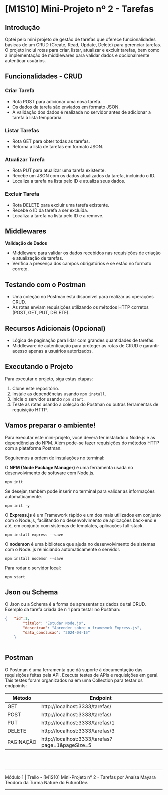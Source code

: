 # [M1S10] Mini-Projeto nº 2 - Tarefas

## Introdução
Optei pelo mini projeto de gestão de tarefas que oferece funcionalidades básicas de um CRUD (Create, Read, Update, Delete) para gerenciar tarefas. O projeto inclui rotas para criar, listar, atualizar e excluir tarefas, bem como a implementação de middlewares para validar dados e opcionalmente autenticar usuários.

## Funcionalidades - CRUD
### Criar Tarefa
- Rota POST para adicionar uma nova tarefa.
- Os dados da tarefa são enviados em formato JSON.
- A validação dos dados é realizada no servidor antes de adicionar a tarefa à lista temporária.

### Listar Tarefas
- Rota GET para obter todas as tarefas.
- Retorna a lista de tarefas em formato JSON.

### Atualizar Tarefa
- Rota PUT para atualizar uma tarefa existente.
- Recebe um JSON com os dados atualizados da tarefa, incluindo o ID.
- Localiza a tarefa na lista pelo ID e atualiza seus dados.

### Excluir Tarefa
- Rota DELETE para excluir uma tarefa existente.
- Recebe o ID da tarefa a ser excluída.
- Localiza a tarefa na lista pelo ID e a remove.

## Middlewares
**Validação de Dados**
- Middleware para validar os dados recebidos nas requisições de criação e atualização de tarefas.
- Verifica a presença dos campos obrigatórios e se estão no formato correto.

## Testando com o Postman
- Uma coleção no Postman está disponível para realizar as operações CRUD.
- As rotas enviam requisições utilizando os métodos HTTP corretos (POST, GET, PUT, DELETE).

## Recursos Adicionais (Opcional)
- Lógica de paginação para lidar com grandes quantidades de tarefas.
- Middleware de autenticação para proteger as rotas de CRUD e garantir acesso apenas a usuários autorizados.

## Executando o Projeto
Para executar o projeto, siga estas etapas:
1. Clone este repositório.
2. Instale as dependências usando `npm install`.
3. Inicie o servidor usando `npm start`.
4. Teste as rotas usando a coleção do Postman ou outras ferramentas de requisição HTTP.

## Vamos preparar o ambiente!
Para executar este mini-projeto, você deverá ter instalado o Node.js e as dependências do NPM. Além pode-se fazer requisições do métodos HTTP com a plataforma Postman.

Seguiremos a ordem de instalações no terminal:

O **NPM (Node Package Manager)** é uma ferramenta usada no desenvolvimento de software com Node.js.
```git 
npm init
```
Se desejar, também pode inserir no terminal para validar as informações automaticamente. 
```git 
npm init -y
```
O **Express.js** é um Framework rápido e um dos mais utilizados em conjunto com o Node.js, facilitando no desenvolvimento de aplicações back-end e até, em conjunto com sistemas de templates, aplicações full-stack. 
```git 
npm install express --save
```
O **nodemon** é uma biblioteca que ajuda no desenvolvimento de sistemas com o Node. js reiniciando automaticamente o servidor. 
```git 
npm install nodemon --save
```
Para rodar o servidor local:
```git 
npm start
```

## Json ou Schema
O Json ou a Schema é a forma de apresentar os dados de tal CRUD. Exemplo da tarefa criada de n 1 para testar no Postman:

```json
{   "id":1,
        "titulo": "Estudar Node.js",
        "descricao": "Aprender sobre o framework Express.js",
        "data_conclusao": "2024-04-15"
    }
    
``` 
## Postman
O Postman é uma ferramenta que dá suporte à documentação das requisições feitas pela API. Executa testes de APIs e requisições em geral. Tais testes foram organizados na  em uma Collection para testar os endpoints:

| Método | Endpoint                      |
|--------|-------------------------------|
| GET    | http://localhost:3333/tarefas/ |
| POST   | http://localhost:3333/tarefas/ |
| PUT    | http://localhost:3333/tarefas/1 |
| DELETE | http://localhost:3333/tarefas/3 |
|PAGINAÇÃO|http://localhost:3333/tarefas?page=1&pageSize=5 | 

<br>
<br>

---

Módulo 1 | Trello - [M1S10] Mini-Projeto nº 2 - Tarefas por Anaísa Mayara Teodoro da Turma Nature do FuturoDev.

- - -